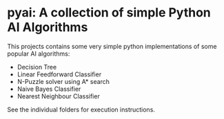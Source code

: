 pyai: A collection of simple Python AI Algorithms
=================================================

This projects contains some very simple python implementations of some popular AI algorithms:

- Decision Tree
- Linear Feedforward Classifier
- N-Puzzle solver using A* search 
- Naive Bayes Classifier
- Nearest Neighbour Classifier

See the individual folders for execution instructions.

